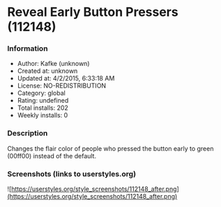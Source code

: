 # Reveal Early Button Pressers (112148)

### Information
- Author: Kafke (unknown)
- Created at: unknown
- Updated at: 4/2/2015, 6:33:18 AM
- License: NO-REDISTRIBUTION
- Category: global
- Rating: undefined
- Total installs: 202
- Weekly installs: 0


### Description
Changes the flair color of people who pressed the button early to green (00ff00) instead of the default.


### Screenshots (links to userstyles.org)
![https://userstyles.org/style_screenshots/112148_after.png](https://userstyles.org/style_screenshots/112148_after.png)


